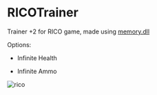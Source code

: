 # RICOTrainer
Trainer +2 for RICO game, made using [memory.dll](https://github.com/erfg12/memory.dll) 

Options:

- Infinite Health


- Infinite Ammo


![rico](https://github.com/user-attachments/assets/a268e456-9fb0-465e-a75e-c3bfff727fa6)
